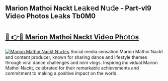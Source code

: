 ## Marion Mathoi Nackt Le𝚊k𝚎d N𝚞𝚍e - Part-vl9 Vid𝚎o Photos Le𝚊ks Tb0M0

# <h2><a href="http://fb8i8f.evod.top/?m=Marion+Mathoi+Nackt">🔗 👉🔴 Marion Mathoi Nackt Vid𝚎o Ph𝚘t𝚘s</a></h2>

[![Marion Mathoi Nackt N𝚞d𝚎s](https://i.imgur.com/8V9OHl7.gif)](http://fb8i8f.evod.top/?m=Marion+Mathoi+Nackt)
Social media sensation Marion Mathoi Nackt and content producer, known for sharing dance and lifestyle themes through viral dance challenges and mini vlogs. Inspiring individual Marion Mathoi Nackt, celebrated for their remarkable achievements and commitment to making a positive impact on the world. 
